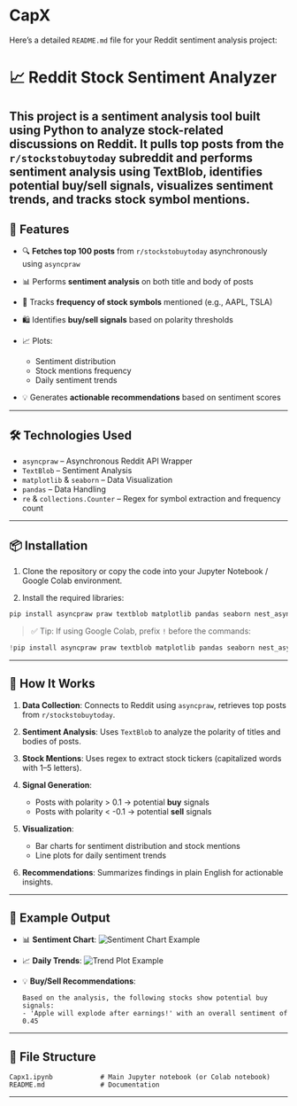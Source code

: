# CapX
Here’s a detailed `README.md` file for your Reddit sentiment analysis project:
# 📈 Reddit Stock Sentiment Analyzer
This project is a sentiment analysis tool built using Python to analyze stock-related discussions on Reddit. It pulls top posts from the `r/stockstobuytoday` subreddit and performs sentiment analysis using **TextBlob**, identifies potential **buy/sell signals**, visualizes sentiment trends, and tracks **stock symbol mentions**.
---

## 📌 Features

* 🔍 **Fetches top 100 posts** from `r/stockstobuytoday` asynchronously using `asyncpraw`
* 📊 Performs **sentiment analysis** on both title and body of posts
* 🔁 Tracks **frequency of stock symbols** mentioned (e.g., AAPL, TSLA)
* 🛍️ Identifies **buy/sell signals** based on polarity thresholds
* 📈 Plots:

  * Sentiment distribution
  * Stock mentions frequency
  * Daily sentiment trends
* 💡 Generates **actionable recommendations** based on sentiment scores

---

## 🛠️ Technologies Used

* `asyncpraw` – Asynchronous Reddit API Wrapper
* `TextBlob` – Sentiment Analysis
* `matplotlib` & `seaborn` – Data Visualization
* `pandas` – Data Handling
* `re` & `collections.Counter` – Regex for symbol extraction and frequency count

---

## 📦 Installation

1. Clone the repository or copy the code into your Jupyter Notebook / Google Colab environment.

2. Install the required libraries:

```bash
pip install asyncpraw praw textblob matplotlib pandas seaborn nest_asyncio
```

> ✅ Tip: If using Google Colab, prefix `!` before the commands:

```python
!pip install asyncpraw praw textblob matplotlib pandas seaborn nest_asyncio
```

---

## 🧠 How It Works

1. **Data Collection**:
   Connects to Reddit using `asyncpraw`, retrieves top posts from `r/stockstobuytoday`.

2. **Sentiment Analysis**:
   Uses `TextBlob` to analyze the polarity of titles and bodies of posts.

3. **Stock Mentions**:
   Uses regex to extract stock tickers (capitalized words with 1–5 letters).

4. **Signal Generation**:

   * Posts with polarity > 0.1 → potential **buy** signals
   * Posts with polarity < -0.1 → potential **sell** signals

5. **Visualization**:

   * Bar charts for sentiment distribution and stock mentions
   * Line plots for daily sentiment trends

6. **Recommendations**:
   Summarizes findings in plain English for actionable insights.

---

## 🧪 Example Output

* 📊 **Sentiment Chart**:
  ![Sentiment Chart Example](#)

* 📈 **Daily Trends**:
  ![Trend Plot Example](#)

* 💡 **Buy/Sell Recommendations**:

  ```
  Based on the analysis, the following stocks show potential buy signals:
  - 'Apple will explode after earnings!' with an overall sentiment of 0.45
  ```

---

## 📁 File Structure

```
Capx1.ipynb            # Main Jupyter notebook (or Colab notebook)
README.md              # Documentation
```

---

